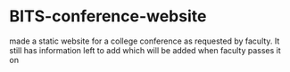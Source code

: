 # BITS-conference-website
made a static website for a college conference as requested by faculty. It still has information left to add which will be added when faculty passes it on
